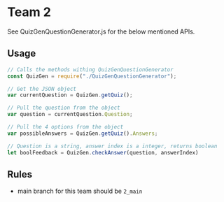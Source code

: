 # Team 2
See QuizGenQuestionGenerator.js for the below mentioned APIs.

## Usage
```js
// Calls the methods withing QuizGenQuestionGenerator
const QuizGen = require("./QuizGenQuestionGenerator");

// Get the JSON object 
var currentQuestion = QuizGen.getQuiz();

// Pull the question from the object
var question = currentQuestion.Question;

// Pull the 4 options from the object
var possibleAnswers = QuizGen.getQuiz().Answers;

// Question is a string, answer index is a integer, returns boolean
let boolFeedback = QuizGen.checkAnswer(question, answerIndex)
```
## Rules
- main branch for this team should be `2_main`